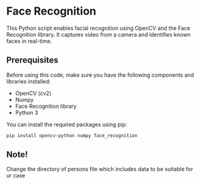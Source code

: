 # Face Recognition 

This Python script enables facial recognition using OpenCV and the Face Recognition library. It captures video from a camera and identifies known faces in real-time.

## Prerequisites

Before using this code, make sure you have the following components and libraries installed:

- OpenCV (cv2)
- Numpy
- Face Recognition library
- Python 3

You can install the required packages using pip:

```bash
pip install opencv-python numpy face_recognition
```

## Note!
Change the directory of persons file which includes data to be suitable for ur case
